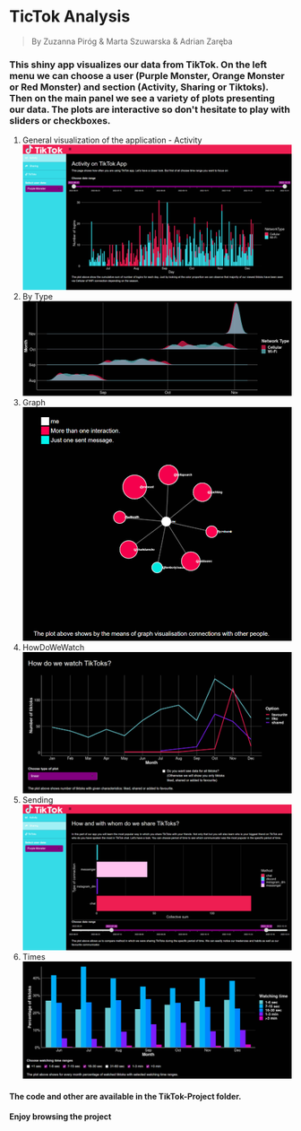 # TicTok Analysis

> By Zuzanna Piróg & Marta Szuwarska & Adrian Zaręba
### This shiny app visualizes our data from TikTok. On the left menu we can choose a user (Purple Monster, Orange Monster or Red Monster) and section (Activity, Sharing or Tiktoks). Then on the main panel we see a variety of plots presenting our data. The plots are interactive so don't hesitate to play with sliders or checkboxes.

 1. General visualization of the application - Activity
![](https://github.com/AdixPlaysGames/TikTok-Project/blob/main/TikTok-Project/AppVisualisation/Activity.jpg)
 2. By Type
![](https://github.com/AdixPlaysGames/TikTok-Project/blob/main/TikTok-Project/AppVisualisation/ByType.png)
 3. Graph
![](https://github.com/AdixPlaysGames/TikTok-Project/blob/main/TikTok-Project/AppVisualisation/Graph.jpg)
 4. HowDoWeWatch
![](https://github.com/AdixPlaysGames/TikTok-Project/blob/main/TikTok-Project/AppVisualisation/HowDoWeWatch.jpg)
 5. Sending
![](https://github.com/AdixPlaysGames/TikTok-Project/blob/main/TikTok-Project/AppVisualisation/Sending.jpg)
 6. Times
 ![](https://github.com/AdixPlaysGames/TikTok-Project/blob/main/TikTok-Project/AppVisualisation/Times.jpg)

#### The code and other are available in the TikTok-Project folder.
#### Enjoy browsing the project
